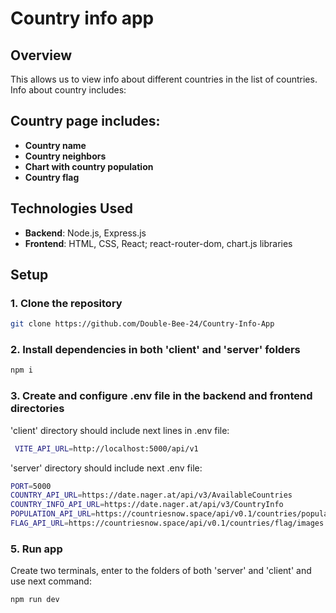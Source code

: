 # Country info app

## Overview

This allows us to view info about different countries in the list of countries. Info about country includes:

## Country page includes:

- **Country name**
- **Country neighbors**
- **Chart with country population**
- **Country flag**

## Technologies Used

- **Backend**: Node.js, Express.js
- **Frontend**: HTML, CSS, React; react-router-dom, chart.js libraries

## Setup

### 1. Clone the repository

```bash
git clone https://github.com/Double-Bee-24/Country-Info-App
```

### 2. Install dependencies in both 'client' and 'server' folders

```bash
npm i
```

### 3. Create and configure .env file in the backend and frontend directories

'client' directory should include next lines in .env file:

```bash
 VITE_API_URL=http://localhost:5000/api/v1
```

'server' directory should include next .env file:

```bash
PORT=5000
COUNTRY_API_URL=https://date.nager.at/api/v3/AvailableCountries
COUNTRY_INFO_API_URL=https://date.nager.at/api/v3/CountryInfo
POPULATION_API_URL=https://countriesnow.space/api/v0.1/countries/population
FLAG_API_URL=https://countriesnow.space/api/v0.1/countries/flag/images
```

### 5. Run app

Create two terminals, enter to the folders of both 'server' and 'client' and use next command:

```bash
npm run dev
```
